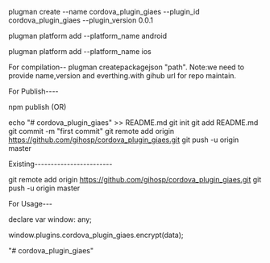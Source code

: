 plugman create --name cordova_plugin_giaes --plugin_id cordova_plugin_giaes --plugin_version 0.0.1

plugman platform add --platform_name android

plugman platform add --platform_name ios

For compilation--
plugman createpackagejson "path".
Note:we need to provide name,version and everthing.with gihub url for repo maintain.


For Publish----

npm publish
(OR)

echo "# cordova_plugin_giaes" >> README.md
git init
git add README.md
git commit -m "first commit"
git remote add origin https://github.com/gihosp/cordova_plugin_giaes.git
git push -u origin master

Existing------------------------

git remote add origin https://github.com/gihosp/cordova_plugin_giaes.git
git push -u origin master



For Usage---

declare var window: any;

window.plugins.cordova_plugin_giaes.encrypt(data);


"# cordova_plugin_giaes" 

